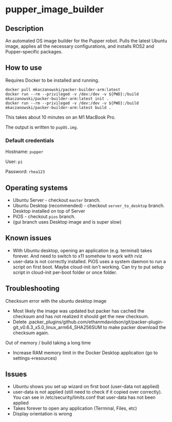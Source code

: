 # pupper_image_builder

## Description
An automated OS image builder for the Pupper robot. Pulls the latest Ubuntu image, applies all the necessary configurations, and installs ROS2 and Pupper-specific packages.

## How to use
Requires Docker to be installed and running.

```
docker pull mkaczanowski/packer-builder-arm:latest
docker run --rm --privileged -v /dev:/dev -v ${PWD}:/build mkaczanowski/packer-builder-arm:latest init .
docker run --rm --privileged -v /dev:/dev -v ${PWD}:/build mkaczanowski/packer-builder-arm:latest build .
```

This takes about 10 minutes on an M1 MacBook Pro.

The output is written to `pupOS.img`.

### Default credentials
Hostname: `pupper`

User: `pi`

Password: `rhea123`

## Operating systems
* Ubuntu Server - checkout `master` branch. 
* Ubuntu Desktop (recommended) - checkout `server_to_desktop` branch. Desktop installed on top of Server
* PiOS - checkout `pios` branch. 
* (gui branch uses Desktop image and is super slow)

## Known issues
* With Ubuntu desktop, opening an application (e.g. terminal) takes forever. And need to switch to x11 somehow to work with rviz
* user-data is not correctly installed. PiOS uses a system daemon to run a script on first boot. Maybe cloud-init isn't working. Can try to put setup script in cloud-init per-boot folder or once folder.

## Troubleshooting
Checksum error with the ubuntu desktop image
* Most likely the image was updated but packer has cached the checksum and has not realized it should get the new checksum. 
* Delete .packer_plugins/github.com/ethanmdavidson/git/packer-plugin-git_v0.6.3_x5.0_linux_arm64_SHA256SUM to make packer download the checksum again.

Out of memory / build taking a long time
* Increase RAM memory limit in the Docker Desktop application (go to settings->resources)

## Issues
* Ubuntu shows you set up wizard on first boot (user-data not applied)
* user-data is not applied (still need to check if it copied over correctly). You can see in /etc/security/limits.conf that user-data has not been applied
* Takes forever to open any application (Terminal, Files, etc)
* Display orientation is wrong